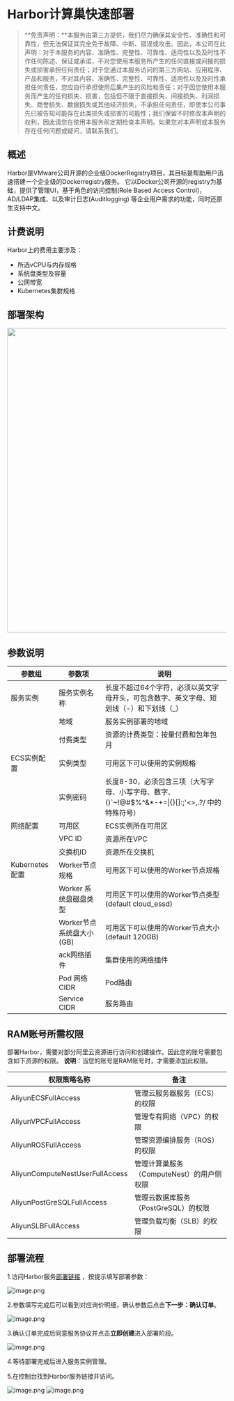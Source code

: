 # Harbor计算巢快速部署


>**免责声明：**本服务由第三方提供，我们尽力确保其安全性、准确性和可靠性，但无法保证其完全免于故障、中断、错误或攻击。因此，本公司在此声明：对于本服务的内容、准确性、完整性、可靠性、适用性以及及时性不作任何陈述、保证或承诺，不对您使用本服务所产生的任何直接或间接的损失或损害承担任何责任；对于您通过本服务访问的第三方网站、应用程序、产品和服务，不对其内容、准确性、完整性、可靠性、适用性以及及时性承担任何责任，您应自行承担使用后果产生的风险和责任；对于因您使用本服务而产生的任何损失、损害，包括但不限于直接损失、间接损失、利润损失、商誉损失、数据损失或其他经济损失，不承担任何责任，即使本公司事先已被告知可能存在此类损失或损害的可能性；我们保留不时修改本声明的权利，因此请您在使用本服务前定期检查本声明。如果您对本声明或本服务存在任何问题或疑问，请联系我们。


## 概述


Harbor是VMware公司开源的企业级DockerRegistry项目，其目标是帮助用户迅速搭建一个企业级的Dockerregistry服务。 它以Docker公司开源的registry为基础，提供了管理UI，基于角色的访问控制(Role Based Access Control)，AD/LDAP集成、以及审计日志(Auditlogging) 等企业用户需求的功能，同时还原生支持中文。


## 计费说明

Harbor上的费用主要涉及：

- 所选vCPU与内存规格
- 系统盘类型及容量
- 公网带宽
- Kubernetes集群规格

## 部署架构

<img src="1.png" width="1500" height="700" align="bottom"/>

## 参数说明

| 参数组                       | 参数项                        | 说明                                                                                           |
|---------------------------|----------------------------|----------------------------------------------------------------------------------------------|
| 服务实例                      | 服务实例名称                     | 长度不超过64个字符，必须以英文字母开头，可包含数字、英文字母、短划线（-）和下划线（_）                                                |
|                           | 地域                         | 服务实例部署的地域                                                                                    |
|                           | 付费类型                       | 资源的计费类型：按量付费和包年包月                                                                            |
| ECS实例配置                   | 实例类型                       | 可用区下可以使用的实例规格                                                                                |
|                           | 实例密码                       | 长度8-30，必须包含三项（大写字母、小写字母、数字、 ()`~!@#$%^&*-+=&#124;{}[]:;'<>,.?/ 中的特殊符号）                       |
| 网络配置                      | 可用区                        | ECS实例所在可用区                                                                                   |
|                           | VPC ID                     | 资源所在VPC                                                                                      |
|                           | 交换机ID                      | 资源所在交换机                                                                                      |
| Kubernetes配置              | Worker节点规格                 | 可用区下可以使用的Worker节点规格                                                                          |
|                           | Worker 系统盘磁盘类型             | 可用区下可以使用的Worker节点类型(default cloud_essd)                                                      |
|                           | Worker节点系统盘大小(GB)          | 可用区下可以使用的Worker节点大小(default 120GB)                                                           |
|                           | ack网络插件                    | 集群使用的网络插件                                                                                    |
|                           | Pod 网络 CIDR                | Pod路由                                                                                        |
|                           | Service CIDR               | 服务路由                                                                                         |

## RAM账号所需权限

部署Harbor，需要对部分阿里云资源进行访问和创建操作。因此您的账号需要包含如下资源的权限。
  **说明**：当您的账号是RAM账号时，才需要添加此权限。

| 权限策略名称                          | 备注                                 |
|---------------------------------|------------------------------------|
| AliyunECSFullAccess             | 管理云服务器服务（ECS）的权限                   |
| AliyunVPCFullAccess             | 管理专有网络（VPC）的权限                     |
| AliyunROSFullAccess             | 管理资源编排服务（ROS）的权限                   |
| AliyunComputeNestUserFullAccess | 管理计算巢服务（ComputeNest）的用户侧权限         |
| AliyunPostGreSQLFullAccess      | 管理云数据库服务（PostGreSQL）的权限            |
| AliyunSLBFullAccess             | 管理负载均衡（SLB）的权限                     |

## 部署流程

1.访问Harbor服务[部署链接](https://computenest.console.aliyun.com/service/instance/create/cn-hangzhou?type=user&ServiceId=service-2b7575c1f3d74026aec5)
，按提示填写部署参数：

![image.png](2.png)

2.参数填写完成后可以看到对应询价明细，确认参数后点击**下一步：确认订单**。

![image.png](3.png)

3.确认订单完成后同意服务协议并点击**立即创建**进入部署阶段。

![image.png](4.png)

4.等待部署完成后进入服务实例管理。

5.在控制台找到Harbor服务链接并访问。

![image.png](5.png)
![image.png](6.png)

